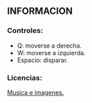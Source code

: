 ## INFORMACION

### Controles:
- Q: moverse a derecha.
- W: moverse a izquierda.
- Espacio: disparar.

### Licencias:
[Musica e imagenes.](https://www.youtube.com/watch?v=qe5-ywmuKOg&t=47s)
